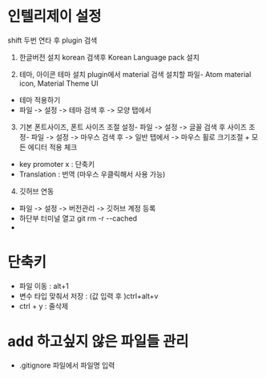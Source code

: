 # 인텔리제이 설정
shift 두번 연타 후 plugin 검색

1. 한글버전 설치
   korean 검색후 Korean Language pack 설치

2. 테마, 아이콘 테마 설치
   plugin에서 material 검색
   설치할 파일-  Atom material icon, Material Theme UI
-  테마 적용하기 
  - 파일 -> 설정 -> 테마 검색 후 -> 모양 탭에서

3. 기본 폰트사이즈, 폰트 사이즈 조절
   설정- 파일 -> 설정 -> 글꼴 검색 후 사이즈 조정- 파일 -> 설정 -> 마우스 검색 후 -> 일반 탭에서 -> 마우스 휠로 크기조절 + 모든 에디터 적용 체크
- key promoter x : 단축키
- Translation : 번역 (마우스 우클릭해서 사용 가능)

4. 깃허브 연동
- 파일 -> 설정 -> 버전관리 -> 깃허브 계정 등록
- 하단부 터미널 열고 git rm -r --cached
- 
# 단축키
- 파일 이동 : alt+1
- 변수 타입 맞춰서 저장 : (값 입력 후 )ctrl+alt+v
- ctrl + y : 줄삭제

# add 하고싶지 않은 파일들 관리 
- .gitignore 파일에서 파일명 입력